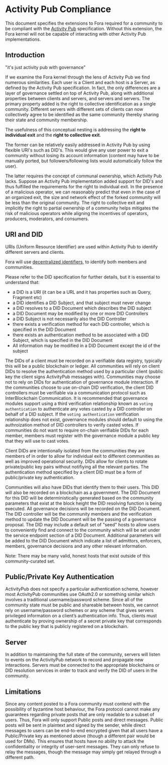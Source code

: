 # Activity Pub Compliance

This document specifies the extensions to Fora required for a community to be compliant with the [Activity Pub](https://www.w3.org/TR/activitypub/) specification. Without this extension, the Fora kernel will not be capable of interacting with other Activity Pub implementations.

## Introduction

"it's just activity pub with governance"

If we examine the Fora kernel through the lens of Activity Pub we find numerous similarities. Each user is a Client and each host is a Server, as defined by the Activity Pub specification. In fact, the only differences are a layer of governance settled on top of Activity Pub, along with additional properties between clients and servers, and servers and servers. The primary property added is the right to collective identification as a single community. Different servers with different sets of clients can now collectively agree to be identified as the same community thereby sharing their state and community membership.

The usefulness of this conceptual nesting is addressing the **right to individual exit** and the **right to collective exit**. 

The former can be relatively easily addressed in Activity Pub by using flexible URI's such as DID's. This would give any user power to exit a community without losing its account information (content may have to be manually ported, but followers/following lists would automatically follow the user).

The latter requires the concept of communal ownership, which Activity Pub lacks. Suppose an Activity Pub implementation added support for DID's and thus fulfilled the requirements for the right to individual exit. In the presence of a malicious operator, we can reasonably predict that even in the case of an organized exit, the size and network effect of the forked community will be less than the original community. The right to collective exit and implicitly the right to partial ownership of a community helps mitigates the risk of malicious operators while aligning the incentives of operators, producers, moderators, and consumers.


## URI and DID

URIs (Uniform Resource Identifier) are used within Activity Pub to identify different servers and clients.  

Fora will use [decentralized identifiers](https://www.w3.org/TR/did-core/), to identify both members and communities. 

Please refer to the DID specification for further details, but it is essential to understand that:
- a DID is a URI (it can be a URL and it has properties such as Query, Fragment etc)
- a DID identifies a DID Subject, and that subject must never change
- a DID resolves to a DID Document which describes the DID subject
- a DID Document may be modified by one or more DID Controllers
- a DID Subject is not necessarily also the DID Controller
- there exists a verification method for each DID controller, which is specified in the DID Document
- there exists an authentication method to be associated with a DID Subject, which is specified in the DID Document
- All information may be modified in a DID Document except the id of the subject

The DIDs of a client must be recorded on a verifiable data registry, typically this will be a public blockchain or ledger. All communities will rely on client DIDs to resolve the authentication method used by a particular client (public key the client signs ActivityPub messages with). Communities may choose not to rely on DIDs for authentication of governance module interaction. If the communities choose to use on-chain DID verification, the client DID controllers must be verifiable via a communication protocol such as InterBlockchain Communication. It is recommended that governance modules support using a third verification relationship known as `voting authentication` to authenticate any votes casted by a DID controller on behalf of a DID subject. If the `voting authentication` verification relationship does not exist, governance modules should default to using the authroization method of DID controllers to verify casted votes. If communities do not want to require on-chain verifiable DIDs for each member, members must register with the governance module a public key that they will use to cast votes.

Client DIDs are intentionally isolated from the communities they are members of in order to allow for individual exit to different communities as well as improved operational security. DIDs allow for clients to rotate private/public key pairs without notifiying all the relevant parties.  The authentication method specified by a client DID must be a form of public/private key authentication.

Communities will also have DIDs that identify them to their users. This DID will also be recorded on a blockchain as a government. The DID Document for this DID will be deterministically generated based on the community parameters that exist at the block height the DID resolving function is being executed.  All governance decisions will be recorded on the DID Document. The DID controller will be the community members and the verification method to update the DID Document will be the passing of a governance proposal. The DID may include a default set of "seed" hosts to allow users to conveniently find and connect to the community which will be set under the service endpoint section of a DID Document. Additional parameters will be added to the DID Document which indicate a list of admittors, enforcers, members, governance decisions and any other relevant information. 

Note: There may be many valid, honest hosts that exist outside of this community-curated set.

## Public/Private Key Authentication

ActivityPub does not specify a particular authentication scheme, however most ActivityPub communities use OAuth2.0 or something similar which involves a traditional username/password scheme. Since all of the community state must be public and shareable between hosts, we cannot rely on username/password schemes or any scheme that gives servers privileged information on a client’s authentication info. Thus, clients must authenticate by proving ownership of a secret private key that corresponds to the public key that is publicly registered on a blockchain.

## Server

In addition to maintaining the full state of the community, servers will listen to events on the ActivityPub network to record and propagate new interactions. Servers must be connected to the appropriate blockchains or DID resolution services in order to track and verify the DID of users in the community.

## Limitations

Since any content posted to a Fora community must contend with the possibility of byzantine host behaviour, the Fora protocol cannot make any guarantees regarding private posts that are only readable to a subset of users. Thus, Fora will only support Public posts and direct messages. Public posts will be sent in plaintext and signed by the sender, while direct messages to users can be end-to-end encrypted given that all users have a Public/Private key as mentioned above (though a different pair would be used for DMs). This ensures that hosts have no ability to attack the confidentiality or integrity of user-sent messages. They can only refuse to relay the messages, though the message may simply get relayed through a different path.
